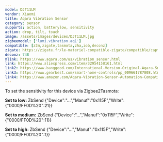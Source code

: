 ```yaml
---
model: DJT11LM
vendor: Xiaomi
title: Aqara Vibration Sensor
category: sensor
supports: action, batterylow, sensitivity 
action: drop, tilt, touch
image: /assets/images/devices/DJT11LM.jpg
zigbeemodel: ['lumi.vibration.aq1']
compatible: [z2m,zigate,tasmota,zha,iob,deconz]
zigate: https://zigate.fr/le-materiel-compatible-zigate/compatible/capteurvibration
deconz: 748
mlink: https://www.aqara.com/us/vibration_sensor.html
link: https://www.aliexpress.com/item/32954158161.html
link2: https://www.banggood.com/International-Version-Original-Aqara-Smart-Motion-Sensor-Smart-Home-Vibration-Detection-Alarm-p-1510741.html
link3: https://www.gearbest.com/smart-home-controls/pp_009661787808.html
link4: https://www.amazon.com/Aqara-Vibration-Sensor-Automation-Compatible/dp/B07PJT939B
---
```


To set the sensitivity for this device via Zigbee2Tasmota:

**Set to low:**
ZbSend {"Device":"...","Manuf":"0x115F","Write":{"0000/FF0D%20":21}}

**Set to medium:**
ZbSend {"Device":"...","Manuf":"0x115F","Write":{"0000/FF0D%20":11}}

**Set to high:**
ZbSend {"Device":"...","Manuf":"0x115F","Write":{"0000/FF0D%20":1}}




